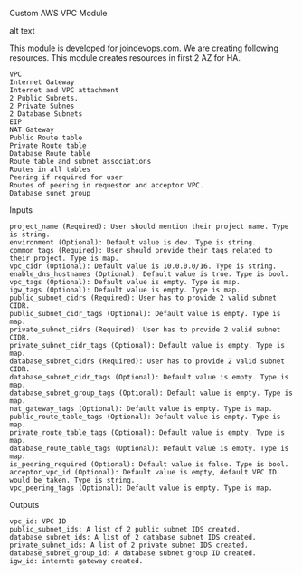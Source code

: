 Custom AWS VPC Module

alt text

This module is developed for joindevops.com. We are creating following resources. This module creates resources in first 2 AZ for HA.

    VPC
    Internet Gateway
    Internet and VPC attachment
    2 Public Subnets.
    2 Private Subnes
    2 Database Subnets
    EIP
    NAT Gateway
    Public Route table
    Private Route table
    Database Route table
    Route table and subnet associations
    Routes in all tables
    Peering if required for user
    Routes of peering in requestor and acceptor VPC.
    Database sunet group

Inputs

    project_name (Required): User should mention their project name. Type is string.
    environment (Optional): Default value is dev. Type is string.
    common_tags (Required): User should provide their tags related to their project. Type is map.
    vpc_cidr (Optional): Default value is 10.0.0.0/16. Type is string.
    enable_dns_hostnames (Optional): Default value is true. Type is bool.
    vpc_tags (Optional): Default value is empty. Type is map.
    igw_tags (Optional): Default value is empty. Type is map.
    public_subnet_cidrs (Required): User has to provide 2 valid subnet CIDR.
    public_subnet_cidr_tags (Optional): Default value is empty. Type is map.
    private_subnet_cidrs (Required): User has to provide 2 valid subnet CIDR.
    private_subnet_cidr_tags (Optional): Default value is empty. Type is map.
    database_subnet_cidrs (Required): User has to provide 2 valid subnet CIDR.
    database_subnet_cidr_tags (Optional): Default value is empty. Type is map.
    database_subnet_group_tags (Optional): Default value is empty. Type is map.
    nat_gateway_tags (Optional): Default value is empty. Type is map.
    public_route_table_tags (Optional): Default value is empty. Type is map.
    private_route_table_tags (Optional): Default value is empty. Type is map.
    database_route_table_tags (Optional): Default value is empty. Type is map.
    is_peering_required (Optional): Default value is false. Type is bool.
    acceptor_vpc_id (Optional): Default value is empty, default VPC ID would be taken. Type is string.
    vpc_peering_tags (Optional): Default value is empty. Type is map.

Outputs

    vpc_id: VPC ID
    public_subnet_ids: A list of 2 public subnet IDS created.
    database_subnet_ids: A list of 2 database subnet IDS created.
    private_subnet_ids: A list of 2 private subnet IDS created.
    database_subnet_group_id: A database subnet group ID created.
    igw_id: internte gateway created.
